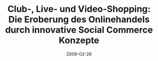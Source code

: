 ---
abstract: ''
authors:
- Peter Leitner
- Thomas Grechenig
date: '2009-02-26'
featured: false
links:
- name: Publik
  url: https://publik.tuwien.ac.at/showentry.php?ID=184288&lang=2
publication_types:
- '1'
publishDate: '2009-02-26'
title: 'Club-, Live- und Video-Shopping: Die Eroberung des Onlinehandels durch innovative
  Social Commerce Konzepte'
url_pdf: ''
---